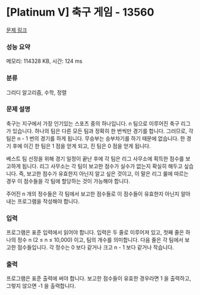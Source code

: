 # [Platinum V] 축구 게임 - 13560 

[문제 링크](https://www.acmicpc.net/problem/13560) 

### 성능 요약

메모리: 114328 KB, 시간: 124 ms

### 분류

그리디 알고리즘, 수학, 정렬

### 문제 설명

<p>축구는 지구에서 가장 인기있는 스포츠 중의 하나입니다. n 팀으로 이루어진 축구 리그가 있습니다. 하나의 팀은 다른 모든 팀과 정확히 한 번씩만 경기를 합니다. 그러므로, 각 팀은 n - 1 번의 경기를 하게 됩니다. 무승부는 승부차기를 하기 때문에 없습니다. 한 경기 후에 이긴 한 팀은 1 점을 얻게 되고, 진 팀은 0 점을 얻게 됩니다.</p>

<p>베스트 팀 선정을 위해 경기 일정이 끝난 후에 각 팀은 리그 사무소에 획득한 점수를 보고하게 됩니다. 리그 사무소는 각 팀이 보고한 점수가 실수가 없는지 확실히 해두고 싶습니다. 즉, 보고한 점수가 유효한지 아닌지 알고 싶은 것이고, 이 말은 리그 룰에 따르는 경우 이 점수들을 각 팀에 할당하는 것이 가능해야 합니다.</p>

<p>주어진 n 개의 정수들은 각 팀에서 보고한 점수들로 이 점수들이 유효한지 아닌지 알아내는 프로그램을 작성해야 합니다.</p>

### 입력 

 <p>프로그램은 표준 입력에서 읽어야 합니다. 입력은 두 줄로 이루어져 있고, 첫째 줄은 하나의 정수 n (2 ≤ n ≤ 10,000) 이고, 팀의 개수를 의미합니다. 다음 줄은 각 팀에서 보고한 점수들입니다. 각 정수는 0 보다 같거나 크고 n - 1 보다 같거나 작습니다.</p>

### 출력 

 <p>프로그램은 표준 출력에 써야 합니다. 보고한 점수들이 유효한 경우라면 1 을 출력하고, 그렇지 않으면 -1 을 출력합니다.</p>

